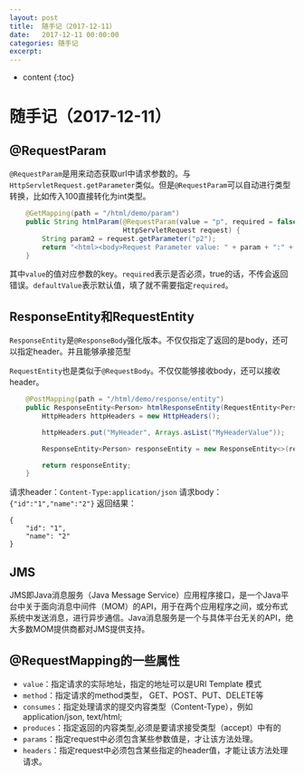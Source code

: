 ```yaml
---
layout: post
title:  随手记（2017-12-11）
date:   2017-12-11 00:00:00
categories: 随手记
excerpt: 
---
```


* content
{:toc}

# 随手记（2017-12-11）

## @RequestParam
`@RequestParam`是用来动态获取url中请求参数的。与`HttpServletRequest.getParameter`类似。但是`@RequestParam`可以自动进行类型转换，比如传入100直接转化为int类型。

```java
    @GetMapping(path = "/html/demo/param")
    public String htmlParam(@RequestParam(value = "p", required = false, defaultValue = "Empty") String param, 
                            HttpServletRequest request) {
        String param2 = request.getParameter("p2");
        return "<html><body>Request Parameter value: " + param + ":" + param2 + "</body></html>";
    }
```
其中`value`的值对应参数的key。`required`表示是否必须，true的话，不传会返回错误。`defaultValue`表示默认值，填了就不需要指定`required`。

## ResponseEntity和RequestEntity
`ResponseEntity`是`@ResponseBody`强化版本。不仅仅指定了返回的是body，还可以指定header。并且能够承接范型

`RequestEntity`也是类似于`@RequestBody`。不仅仅能够接收body，还可以接收header。

```java
    @PostMapping(path = "/html/demo/response/entity")
    public ResponseEntity<Person> htmlResponseEntity(RequestEntity<Person> requestEntity) {
        HttpHeaders httpHeaders = new HttpHeaders();

        httpHeaders.put("MyHeader", Arrays.asList("MyHeaderValue"));

        ResponseEntity<Person> responseEntity = new ResponseEntity<>(requestEntity.getBody(), httpHeaders, HttpStatus.OK);

        return responseEntity;
    }
```

请求header：`Content-Type:application/json`
请求body：`{"id":"1","name":"2"}`
返回结果：

```
{
    "id": "1",
    "name": "2"
}
```

## JMS
JMS即Java消息服务（Java Message Service）应用程序接口，是一个Java平台中关于面向消息中间件（MOM）的API，用于在两个应用程序之间，或分布式系统中发送消息，进行异步通信。Java消息服务是一个与具体平台无关的API，绝大多数MOM提供商都对JMS提供支持。

## @RequestMapping的一些属性

* `value`：指定请求的实际地址，指定的地址可以是URI Template 模式
* `method`：指定请求的method类型， GET、POST、PUT、DELETE等
* `consumes`：指定处理请求的提交内容类型（Content-Type），例如application/json, text/html;
* `produces`：指定返回的内容类型,必须是要请求接受类型（accept）中有的
* `params`：指定request中必须包含某些参数值是，才让该方法处理。
* `headers`：指定request中必须包含某些指定的header值，才能让该方法处理请求。

